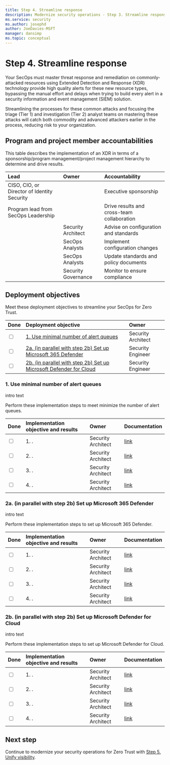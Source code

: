 ```yaml
---
title: Step 4. Streamline response
description: Modernize security operations - Step 3. Streamline response 
ms.service: security
ms.author: josephd
author: JoeDavies-MSFT
manager: dansimp
ms.topic: conceptual
---
```


# Step 4. Streamline response

Your SecOps must master threat response and remediation on commonly-attacked resources using Extended Detection and Response (XDR) technology provide high quality alerts for these new resource types, bypassing the manual effort and delays when trying to build every alert in a security information and event management (SIEM) solution. 

Streamlining the processes for these common attacks and focusing the triage (Tier 1) and investigation (Tier 2) analyst teams on mastering these attacks will catch both commodity and advanced attackers earlier in the process, reducing risk to your organization. 

## Program and project member accountabilities

This table describes the implementation of an XDR in terms of a sponsorship/program management/project management hierarchy to determine and drive results.

| Lead | Owner | Accountability |
|:-------|:-------|:-----|
|  CISO, CIO, or Director of Identity Security | | Executive sponsorship |
| Program lead from SecOps Leadership| | Drive results and cross-team collaboration |
| | Security Architect  | Advise on configuration and standards |
| | SecOps Analysts | Implement configuration changes |
| | SecOps Analysts | Update standards and policy documents |
| | Security Governance | Monitor to ensure compliance |

## Deployment objectives

<!--

--> 


Meet these deployment objectives to streamline your SecOps for Zero Trust.

| Done | Deployment objective | Owner |
|:-------|:-------|:-----|
| <input type="checkbox" /> | [1. Use minimal number of alert queues](#singlequeue) | Security Architect |
| <input type="checkbox" /> | [2a. (in parallel with step 2b) Set up Microsoft 365 Defender](#m365xdr) | Security Engineer |
| <input type="checkbox" /> | [2b. (in parallel with step 2b) Set up Microsoft Defender for Cloud](#azurexdr) | Security Engineer |

<a id="singlequeue"></a>
### 1. Use minimal number of alert queues

<!--
This section is not about technical deployment for a specific product. It’s guidance on a best practice to ensure analysts / SOC can look at a single tool for alert and response. We know that this guidance unfortunately conflicts with our own offerings as we have an XDR for M365 and another different one for Cloud/Azure, but for customers who have SIEM, they may be able to unify it with this as a long-term strategy.)
--> 


intro text

Perform these implementation steps to meet minimize the number of alert queues.

| Done | Implementation objective and results | Owner | Documentation |
|:-------|:-------|:-----|:-----|
| <input type="checkbox" /> | 1. . | Security Architect | [link](URL) |
| <input type="checkbox" /> | 2. . | Security Architect | [link](URL) |
| <input type="checkbox" /> | 3. . | Security Architect | [link](URL) |
| <input type="checkbox" /> | 4. . | Security Architect | [link](URL) |


<a id="m365xdr"></a>
### 2a. (in parallel with step 2b) Set up Microsoft 365 Defender

<!--
This section will contain the deployment objectives and technical deployment instructions for Microsoft 365 Defender (previously Microsoft Threat Protection). It should include Endpoint, Email (O365), and Identity.

This section has a dependency on the 1.2 Setting up M365 XDR and works as a “level up” in maturity. This section will contain the deployment objectives and technical deployment instructions for the “Automated investigation and response” feature in Microsoft 365 Defender
--> 

intro text

Perform these implementation steps to set up Microsoft 365 Defender.

| Done | Implementation objective and results | Owner | Documentation |
|:-------|:-------|:-----|:-----|
| <input type="checkbox" /> | 1. . | Security Architect | [link](URL) |
| <input type="checkbox" /> | 2. . | Security Architect | [link](URL) |
| <input type="checkbox" /> | 3. . | Security Architect | [link](URL) |
| <input type="checkbox" /> | 4. . | Security Architect | [link](URL) |


<a id="azurexdr"></a>
### 2b. (in parallel with step 2b) Set up Microsoft Defender for Cloud

<!--
This section will contain the deployment objectives and technical deployment instructions for Azure Defender (previously Azure Security Center). This deployment objective does not have any dependencies with 1.2 Setting up M365 XDR or 1.3 Setting up AutoIR, so customers can choose to deploy it in parallel if desired.
--> 

intro text

Perform these implementation steps to set up Microsoft Defender for Cloud.

| Done | Implementation objective and results | Owner | Documentation |
|:-------|:-------|:-----|:-----|
| <input type="checkbox" /> | 1. . | Security Architect | [link](URL) |
| <input type="checkbox" /> | 2. . | Security Architect | [link](URL) |
| <input type="checkbox" /> | 3. . | Security Architect | [link](URL) |
| <input type="checkbox" /> | 4. . | Security Architect | [link](URL) |


## Next step

Continue to modernize your security operations for Zero Trust with [Step 5. Unify visibility](modernize-security-operations-unify-visibility.md).

